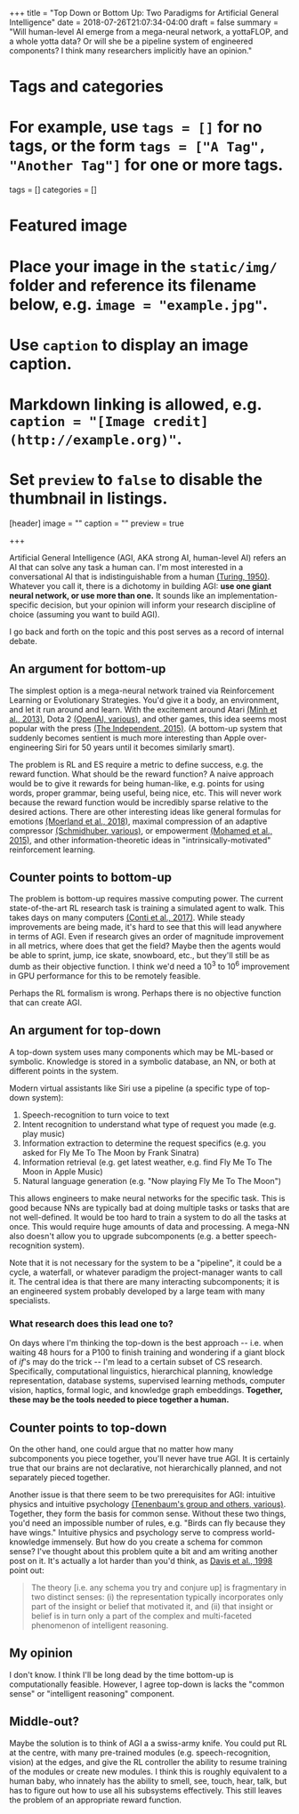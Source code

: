 +++
title = "Top Down or Bottom Up: Two Paradigms for Artificial General Intelligence"
date = 2018-07-26T21:07:34-04:00
draft = false
summary = "Will human-level AI emerge from a mega-neural network, a yottaFLOP, and a whole yotta data? Or will she be a pipeline system of engineered components? I think many researchers implicitly have an opinion."


# Tags and categories
# For example, use `tags = []` for no tags, or the form `tags = ["A Tag", "Another Tag"]` for one or more tags.
tags = []
categories = []

# Featured image
# Place your image in the `static/img/` folder and reference its filename below, e.g. `image = "example.jpg"`.
# Use `caption` to display an image caption.
#   Markdown linking is allowed, e.g. `caption = "[Image credit](http://example.org)"`.
# Set `preview` to `false` to disable the thumbnail in listings.
[header]
image = ""
caption = ""
preview = true

+++


Artificial General Intelligence (AGI, AKA strong AI, human-level AI) refers an AI that can solve any task a human can. I'm most interested in a conversational AI that is indistinguishable from a human [(Turing, 1950)](https://www.independent.co.uk/life-style/gadgets-and-tech/news/facebook-artificial-intelligence-ai-chatbot-new-language-research-openai-google-a7869706.html). Whatever you call it, there is a dichotomy in building AGI: **use one giant neural network, or use more than one.** It sounds like an implementation-specific decision, but your opinion will inform your research discipline of choice (assuming you want to build AGI).

I go back and forth on the topic and this post serves as a record of internal debate.


## An argument for bottom-up

The simplest option is a mega-neural network trained via Reinforcement Learning or Evolutionary Strategies. You'd give it a body, an environment, and let it run around and learn. With the excitement around Atari [(Minh et al., 2013)](https://arxiv.org/abs/1312.5602), Dota 2 [(OpenAI, various)](https://blog.openai.com/openai-five/), and other games, this idea seems most popular with the press [(The Independent, 2015)](https://www.independent.co.uk/life-style/gadgets-and-tech/news/facebook-artificial-intelligence-ai-chatbot-new-language-research-openai-google-a7869706.html). (A bottom-up system that suddenly becomes sentient is much more interesting than Apple over-engineering Siri for 50 years until it becomes similarly smart).

The problem is RL and ES require a metric to define success, e.g. the reward function. What should be the reward function? A naive approach would be to give it rewards for being human-like, e.g. points for using words, proper grammar, being useful, being nice, etc. This will never work because the reward function would be incredibly sparse relative to the desired actions. There are other interesting ideas like general formulas for emotions [(Moerland et al., 2018)](https://arxiv.org/abs/1705.05172), maximal compression of an adaptive compressor [(Schmidhuber, various)](http://people.idsia.ch/~juergen/creativity.html), or empowerment [(Mohamed et al., 2015)](https://arxiv.org/abs/1509.08731), and other information-theoretic ideas in "intrinsically-motivated" reinforcement learning.


## Counter points to bottom-up

The problem is bottom-up requires massive computing power. The current state-of-the-art RL research task is training a simulated agent to walk. This takes days on many computers [(Conti et al., 2017)](http://eng.uber.com/wp-content/uploads/2017/12/improving-es-arxiv.pdf). While steady improvements are being made, it's hard to see that this will lead anywhere in terms of AGI. Even if research gives an order of magnitude improvement in all metrics, where does that get the field? Maybe then the agents would be able to sprint, jump, ice skate, snowboard, etc., but they'll still be as dumb as their objective function. I think we'd need a $10^3$ to $10^6$ improvement in GPU performance for this to be remotely feasible.

Perhaps the RL formalism is wrong. Perhaps there is no objective function that can create AGI.

## An argument for top-down

A top-down system uses many components which may be ML-based or symbolic. Knowledge is stored in a symbolic database, an NN, or both at different points in the system.

Modern virtual assistants like Siri use a pipeline (a specific type of top-down system):

1.  Speech-recognition to turn voice to text
2.  Intent recognition to understand what type of request you made (e.g. play music)
3.  Information extraction to determine the request specifics (e.g. you asked for Fly Me To The Moon by Frank Sinatra)
4.  Information retrieval (e.g. get latest weather, e.g. find Fly Me To The Moon in Apple Music)
5.  Natural language generation (e.g. "Now playing Fly Me To The Moon")

This allows engineers to make neural networks for the specific task. This is good because NNs are typically bad at doing multiple tasks or tasks that are not well-defined. It would be too hard to train a system to do all the tasks at once. This would require huge amounts of data and processing. A mega-NN also doesn't allow you to upgrade subcomponents (e.g. a better speech-recognition system).

Note that it is not necessary for the system to be a "pipeline", it could be a cycle, a waterfall, or whatever paradigm the project-manager wants to call it. The central idea is that there are many interacting subcomponents; it is an engineered system probably developed by a large team with many specialists.

### What research does this lead one to?

On days where I'm thinking the top-down is the best approach -- i.e. when waiting 48 hours for a P100 to finish training and wondering if a giant block of *if*'s may do the trick -- I'm lead to a certain subset of CS research. Specifically, computational linguistics, hierarchical planning, knowledge representation, database systems, supervised learning methods, computer vision, haptics, formal logic, and knowledge graph embeddings. **Together, these may be the tools needed to piece together a human.**

## Counter points to top-down

On the other hand, one could argue that no matter how many subcomponents you piece together, you'll never have true AGI. It is certainly true that our brains are not declarative, not hierarchically planned, and not separately pieced together.

Another issue is that there seem to be two prerequisites for AGI: intuitive physics and intuitive psychology [(Tenenbaum's group and others, various)](http://phys.csail.mit.edu/). Together, they form the basis for common sense. Without these two things, you'd need an impossible number of rules, e.g. "Birds can fly because they have wings." Intuitive physics and psychology serve to compress world-knowledge immensely. But how do you create a schema for common sense? I've thought about this problem quite a bit and am writing another post on it. It's actually a lot harder than you'd think, as [Davis et al., 1998](http://groups.csail.mit.edu/medg/ftp/psz/k-rep.html#role5) point out:


> The theory [i.e. any schema you try and conjure up] is fragmentary in two distinct senses: (i) the representation typically incorporates only part of the insight or belief that motivated it, and (ii) that insight or belief is in turn only a part of the complex and multi-faceted phenomenon of intelligent reasoning.


## My opinion

I don't know. I think I'll be long dead by the time bottom-up is computationally feasible. However, I agree top-down is lacks the "common sense" or "intelligent reasoning" component.

## Middle-out?

Maybe the solution is to think of AGI a a swiss-army knife. You could put RL at the centre, with many pre-trained modules (e.g. speech-recognition, vision) at the edges, and give the RL controller the ability to resume training of the modules or create new modules. I think this is roughly equivalent to a human baby, who innately has the ability to smell, see, touch, hear, talk, but has to figure out how to use all his subsystems effectively. This still leaves the problem of an appropriate reward function.
